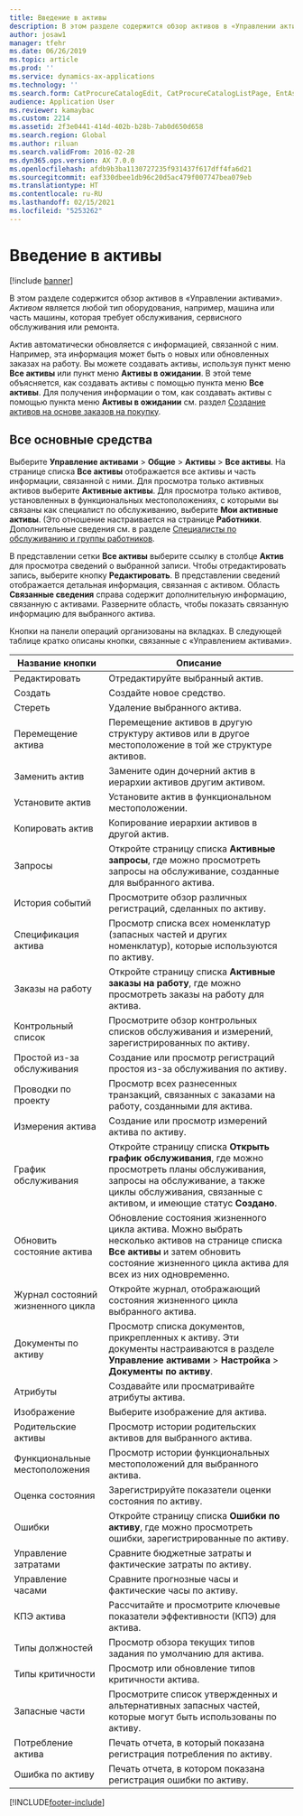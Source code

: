 ```yaml
---
title: Введение в активы
description: В этом разделе содержится обзор активов в «Управлении активами».
author: josaw1
manager: tfehr
ms.date: 06/26/2019
ms.topic: article
ms.prod: ''
ms.service: dynamics-ax-applications
ms.technology: ''
ms.search.form: CatProcureCatalogEdit, CatProcureCatalogListPage, EntAssetTimeline, EntAssetObjectTableLookup, EntAssetObjectTableParent, EntAssetObjectOverview, EntAssetObjectImage, EntAssetObjectTable, EntAssetLifecycleStateLog, EntAssetObjectWorkOrderActive, EntAssetObjectAttribute
audience: Application User
ms.reviewer: kamaybac
ms.custom: 2214
ms.assetid: 2f3e0441-414d-402b-b28b-7ab0d650d658
ms.search.region: Global
ms.author: riluan
ms.search.validFrom: 2016-02-28
ms.dyn365.ops.version: AX 7.0.0
ms.openlocfilehash: afdb9b3ba1130727235f931437f617dff4fa6d21
ms.sourcegitcommit: eaf330dbee1db96c20d5ac479f007747bea079eb
ms.translationtype: HT
ms.contentlocale: ru-RU
ms.lasthandoff: 02/15/2021
ms.locfileid: "5253262"
---
```

# <a name="introduction-to-assets"></a>Введение в активы

[!include [banner](../../includes/banner.md)]

 

В этом разделе содержится обзор активов в «Управлении активами». *Активом* является любой тип оборудования, например, машина или часть машины, которая требует обслуживания, сервисного обслуживания или ремонта.

Актив автоматически обновляется с информацией, связанной с ним. Например, эта информация может быть о новых или обновленных заказах на работу. Вы можете создавать активы, используя пункт меню **Все активы** или пункт меню **Активы в ожидании**. В этой теме объясняется, как создавать активы с помощью пункта меню **Все активы**. Для получения информации о том, как создавать активы с помощью пункта меню **Активы в ожидании** см. раздел [Создание активов на основе заказов на покупку](../objects/create-objects-based-on-purchase-orders.md).

## <a name="all-assets"></a>Все основные средства

Выберите **Управление активами** \> **Общие** \> **Активы** \> **Все активы**. На странице списка **Все активы** отображается все активы и часть информации, связанной с ними. Для просмотра только активных активов выберите **Активные активы**. Для просмотра только активов, установленных в функциональных местоположениях, с которыми вы связаны как специалист по обслуживанию, выберите **Мои активные активы**. (Это отношение настраивается на странице **Работники**. Дополнительные сведения см. в разделе [Специалисты по обслуживанию и группы работников](../setup-for-objects/workers-and-worker-groups.md).

В представлении сетки **Все активы** выберите ссылку в столбце **Актив** для просмотра сведений о выбранной записи. Чтобы отредактировать запись, выберите кнопку **Редактировать**. В представлении сведений отображается детальная информация, связанная с активом. Область **Связанные сведения** справа содержит дополнительную информацию, связанную с активами. Разверните область, чтобы показать связанную информацию для выбранного актива.

Кнопки на панели операций организованы на вкладках. В следующей таблице кратко описаны кнопки, связанные с «Управлением активами».

| Название кнопки          | Описание                                                                                                                                                       |
|----------------------|-------------------------------------------------------------------------------------------------------------------------------------------------------------------|
| Редактировать                 | Отредактируйте выбранный актив.                                                                                                                                         |
| Сoздать                  | Создайте новое средство.                                                                                                                                                |
| Стереть               | Удаление выбранного актива.                                                                                                                                       |
| Перемещение актива           | Перемещение активов в другую структуру активов или в другое местоположение в той же структуре активов.                                                                                         |
| Заменить актив        | Замените один дочерний актив в иерархии активов другим активом.                                                                                                  |
| Установите актив        | Установите актив в функциональном местоположении.                                                                                                                          |
| Копировать актив           | Копирование иерархии активов в другой актив.                                                                                                                          |
| Запросы             | Откройте страницу списка **Активные запросы**, где можно просмотреть запросы на обслуживание, созданные для выбранного актива.                                                                         |
| История событий        | Просмотрите обзор различных регистраций, сделанных по активу.                                                                                                         |
| Спецификация актива            | Просмотр списка всех номенклатур (запасных частей и других номенклатур), которые используются по активу.                                                                                  |
| Заказы на работу          | Откройте страницу списка **Активные заказы на работу**, где можно просмотреть заказы на работу для актива.                                                                                        |
| Контрольный список            | Просмотрите обзор контрольных списков обслуживания и измерений, зарегистрированных по активу.                                                                                                 |
| Простой из-за обслуживания | Создание или просмотр регистраций простоя из-за обслуживания по активу.                                                                                                       |
| Проводки по проекту | Просмотр всех разнесенных транзакций, связанных с заказами на работу, созданными для актива.                                                                                       |
| Измерения актива       | Создание или просмотр измерений актива по активу.                                                                                                               |
| График обслуживания | Откройте страницу списка **Открыть график обслуживания**, где можно просмотреть планы обслуживания, запросы на обслуживание, а также циклы обслуживания, связанные с активом, и имеющие статус **Создано**. |
| Обновить состояние актива   | Обновление состояния жизненного цикла актива. Можно выбрать несколько активов на странице списка **Все активы** и затем обновить состояние жизненного цикла актива для всех из них одновременно.              |
| Журнал состояний жизненного цикла  | Откройте журнал, отображающий состояния жизненного цикла выбранного актива.                                                                                                                 |
| Документы по активу      | Просмотр списка документов, прикрепленных к активу. Эти документы настраиваются в разделе **Управление активами** \> **Настройка** \> **Документы по активу**.                 |
| Атрибуты           | Создавайте или просматривайте атрибуты актива.                                                                                                                             |
| Изображение                | Выберите изображение для актива.                                                                                                                                   |
| Родительские активы        | Просмотр истории родительских активов для выбранного актива.                                                                                                                |
| Функциональные местоположения | Просмотр истории функциональных местоположений для выбранного актива.                                                                                                          |
| Оценка состояния | Зарегистрируйте показатели оценки состояния по активу.                                                                                                         |
| Ошибки               | Откройте страницу списка **Ошибки по активу**, где можно просмотреть ошибки, зарегистрированные по активу.                                                                                             |
| Управление затратами         | Сравните бюджетные затраты и фактические затраты по активу.                                                                                                              |
| Управление часами         | Сравните прогнозные часы и фактические часы по активу.                                                                                                              |
| КПЭ актива           | Рассчитайте и просмотрите ключевые показатели эффективности (КПЭ) для актива.                                                                                              |
| Типы должностей            | Просмотр обзора текущих типов задания по умолчанию для актива.                                                                                                            |
| Типы критичности    | Просмотр или обновление типов критичности актива.                                                                                                                              |
| Запасные части          | Просмотрите список утвержденных и альтернативных запасных частей, которые могут быть использованы по активу.                                                                               |
| Потребление актива    | Печать отчета, в который показана регистрация потребления по активу.                                                                                                |
| Ошибка по активу          | Печать отчета, в котором показана регистрация ошибки по активу.                                                                                                      |


[!INCLUDE[footer-include](../../../includes/footer-banner.md)]